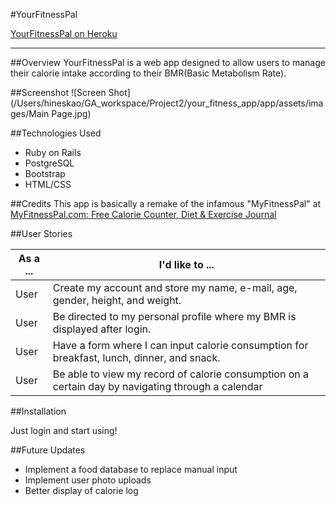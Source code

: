 #YourFitnessPal

[YourFitnessPal on Heroku](https://fast-plains-62115.herokuapp.com)

---
##Overview
YourFitnessPal is a web app designed to allow users to manage their calorie intake according to their BMR(Basic Metabolism Rate).

##Screenshot
![Screen Shot](/Users/hineskao/GA_workspace/Project2/your_fitness_app/app/assets/images/Main Page.jpg)


##Technologies Used
- Ruby on Rails
- PostgreSQL
- Bootstrap
- HTML/CSS

##Credits
This app is basically a remake of the infamous "MyFitnessPal" at [MyFitnessPal.com: Free Calorie Counter, Diet & Exercise Journal](http://www.myfitnesspal.com/)

##User Stories

| As a ... | I'd like to ... |
| ---------|-----------------|
|User|Create my account and store my name, e-mail, age, gender, height, and weight.|
|User|Be directed to my personal profile where my BMR is displayed after login.|
|User|Have a form where I can input calorie consumption for breakfast, lunch, dinner, and snack.|
|User|Be able to view my record of calorie consumption on a certain day by navigating through a calendar|

##Installation

Just login and start using!


##Future Updates

- Implement a food database to replace manual input
- Implement user photo uploads
- Better display of calorie log
